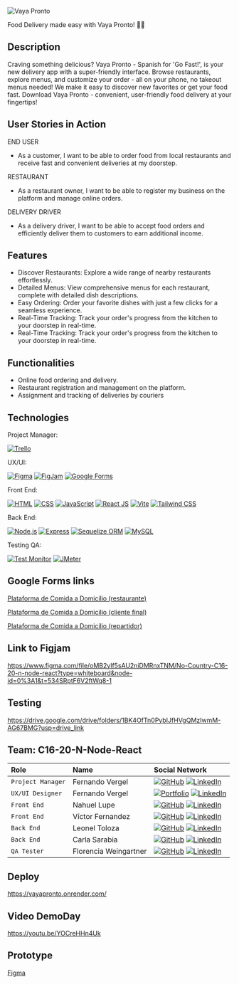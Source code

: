 ![Vaya Pronto](https://www.nemgf.com/wp-content/uploads/2024/03/vayaprontologo-e1711444523398.png)



Food Delivery made easy with Vaya Pronto! 🍔🚀



## Description

Craving something delicious? Vaya Pronto - Spanish for 'Go Fast!', is your new delivery app with a super-friendly interface. Browse restaurants, explore menus, and customize your order - all on your phone, no takeout menus needed!  We make it easy to discover new favorites or get your food fast. Download Vaya Pronto - convenient, user-friendly food delivery at your fingertips!

## User Stories in Action

END USER

* As a customer, I want to be able to order food from local restaurants and receive fast and convenient deliveries at my doorstep.

RESTAURANT

* As a restaurant owner, I want to be able to register my business on the platform and manage online orders.

DELIVERY DRIVER

* As a delivery driver, I want to be able to accept food orders and efficiently deliver them to customers to earn additional income.

## Features

* Discover Restaurants: Explore a wide range of nearby restaurants effortlessly.
* Detailed Menus: View comprehensive menus for each restaurant, complete with detailed dish descriptions.
* Easy Ordering: Order your favorite dishes with just a few clicks for a seamless experience.
* Real-Time Tracking: Track your order's progress from the kitchen to your doorstep in real-time.
* Real-Time Tracking: Track your order's progress from the kitchen to your doorstep in real-time.



## Functionalities

* Online food ordering and delivery.
* Restaurant registration and management on the platform.
* Assignment and tracking of deliveries by couriers



## Technologies

Project Manager:

[![Trello](https://img.shields.io/badge/Trello-Project_Management-blue)](https://trello.com/)

UX/UI:

[![Figma](https://img.shields.io/badge/Figma-Design-orange)](https://www.figma.com/file/ZGN1nPmv8dpcSJUNEeYZfJ/No-Country-C16-20-n?type=design&t=xTuezUbMZTxxFr0q-6)
[![FigJam](https://img.shields.io/badge/FigJam-Collaboration-green)](https://www.figma.com/file/oMB2ylf5sAU2niDMRnxTNM/No-Country-C16-20-n-node-react?type=whiteboard&t=xTuezUbMZTxxFr0q-6)
[![Google Forms](https://img.shields.io/badge/Google_Forms-Surveys-yellow)](https://www.google.com/forms)

Front End:

[![HTML](https://img.shields.io/badge/HTML-Markup-red)](https://developer.mozilla.org/en-US/docs/Web/HTML)
[![CSS](https://img.shields.io/badge/CSS-Styles-blue)](https://developer.mozilla.org/en-US/docs/Web/CSS)
[![JavaScript](https://img.shields.io/badge/JavaScript-Scripting-yellow)](https://developer.mozilla.org/en-US/docs/Web/JavaScript)
[![React JS](https://img.shields.io/badge/React_JS-Library-blue)](https://reactjs.org/)
[![Vite](https://img.shields.io/badge/Vite-Bundler-green)](https://vitejs.dev/)
[![Tailwind CSS](https://img.shields.io/badge/Tailwind_CSS-Utility_Framework-blue)](https://tailwindcss.com/)

Back End:

[![Node.js](https://img.shields.io/badge/Node.js-Runtime-green)](https://nodejs.org/)
[![Express](https://img.shields.io/badge/Express-Framework-lightgrey)](https://expressjs.com/)
[![Sequelize ORM](https://img.shields.io/badge/Sequelize-ORM-blue.svg)](https://github.com/sequelize/sequelize)
[![MySQL](https://img.shields.io/badge/MySQL-Database-blue.svg)](https://www.mysql.com/)

Testing QA:

[![Test Monitor](https://img.shields.io/badge/Test_Monitor-Testing-lightgrey)](https://www.testmonitor.com/)
[![JMeter](https://img.shields.io/badge/JMeter-Performance_Testing-orange)](https://jmeter.apache.org/)


## Google Forms links

[Plataforma de Comida a Domicilio (restaurante)](https://docs.google.com/forms/d/1bFbFzjUfeHPxnLx26b71myUYDN4UjqGg6T7Pu2If2ZQ/edit?usp=drive_web)

[Plataforma de Comida a Domicilio (cliente final)](https://docs.google.com/forms/d/1eiFgIfF3BX0pbRW1Ve87Hq9WDPqDv9mNTviQsrlcZnY/edit?usp=drive_web)

[Plataforma de Comida a Domicilio (repartidor)](https://docs.google.com/forms/d/17EGGdHbwPU2N1YuRGeFEH8_lmV7iq_bkrJBWB9HevTw/edit)

## Link to Figjam

https://www.figma.com/file/oMB2ylf5sAU2niDMRnxTNM/No-Country-C16-20-n-node-react?type=whiteboard&node-id=0%3A1&t=534SRptF6V2ftWq8-1

## Testing

https://drive.google.com/drive/folders/1BK4OfTn0PybIJfHVgQMzIwmM-AG67BMG?usp=drive_link


## Team: C16-20-N-Node-React

| Role               | Name                    | Social Network                                                                                                                             |
| :---------------- | :-----------------------  | :-------------------------------------------------------------------------------------------------------------------------------- |
| `Project Manager` | Fernando Vergel           | [![GitHub](https://img.shields.io/badge/GitHub-Perfil-lightgrey)](https://github.com/nemgf) [![LinkedIn](https://img.shields.io/badge/LinkedIn-Perfil-deepskyblue)](https://www.linkedin.com/in/fernandovergel/)                 |
| `UX/UI Designer`  | Fernando Vergel           | [![Portfolio](https://img.shields.io/badge/-Notion-black?style=flat&logo=notion)](https://nemgf.notion.site/Fernando-Vergel-47d3f9dee2ab419aba7d9d1a186f686d) [![LinkedIn](https://img.shields.io/badge/LinkedIn-Perfil-deepskyblue)](https://www.linkedin.com/in/fernandovergel/)              |
| `Front End`       | Nahuel Lupe               | [![GitHub](https://img.shields.io/badge/GitHub-Perfil-lightgrey)](https://github.com/nahuellupe) [![LinkedIn](https://img.shields.io/badge/LinkedIn-Perfil-deepskyblue)](https://www.linkedin.com/in/nahuellupe/)           |
| `Front End`       | Víctor Fernandez          | [![GitHub](https://img.shields.io/badge/GitHub-Perfil-lightgrey)](https://github.com/vic-ferr) [![LinkedIn](https://img.shields.io/badge/LinkedIn-Perfil-deepskyblue)](https://www.linkedin.com/in/victor-h-fernandez-p/)                            |
| `Back End`        | Leonel Toloza           | [![GitHub](https://img.shields.io/badge/GitHub-Perfil-lightgrey)](https://github.com/LeoToloza1/) [![LinkedIn](https://img.shields.io/badge/LinkedIn-Perfil-deepskyblue)](https://www.linkedin.com/in/leonel-toloza/)              |  
| `Back End`        | Carla Sarabia             | [![GitHub](https://img.shields.io/badge/GitHub-Perfil-lightgrey)](https://github.com/carlasarabiap) [![LinkedIn](https://img.shields.io/badge/LinkedIn-Perfil-deepskyblue)](https://www.linkedin.com/in/carlacarolinasarabiapescozo/)               | 
| `QA Tester`       | Florencia Weingartner     | [![GitHub](https://img.shields.io/badge/GitHub-Perfil-lightgrey)](https://github.com/GitMangus/) [![LinkedIn](https://img.shields.io/badge/LinkedIn-Perfil-deepskyblue)](https://www.linkedin.com/in/florencia-weingartner/)

               
## Deploy

https://vayapronto.onrender.com/


## Video DemoDay

https://youtu.be/YOCreHHn4Uk


## Prototype

[Figma](https://www.figma.com/proto/ZGN1nPmv8dpcSJUNEeYZfJ/No-Country-C16-20-n?page-id=34%3A12&type=design&node-id=482-396&viewport=141%2C761%2C0.06&t=1z8SZYNkceIJBaYi-1&scaling=scale-down&starting-point-node-id=482%3A396&mode=design)
